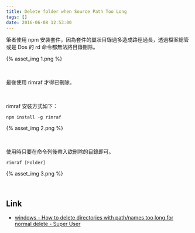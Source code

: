 ```yaml
---
title: Delete folder when Source Path Too Long
tags: []
date: 2016-06-08 12:53:00
---
```


筆者使用 npm 安裝套件，因為套件的巢狀目錄過多造成路徑過長，透過檔案總管或是 Dos 的 rd 命令都無法將目錄刪除。  

<!-- More -->

{% asset_img 1.png %}

<br/>


最後使用 rimraf 才得已刪除。  

<br/>


rimraf 安裝方式如下：

    npm install -g rimraf

{% asset_img 2.png %}

<br/>


使用時只要在命令列後帶入欲刪除的目錄即可。  

    rimraf [Folder]

{% asset_img 3.png %}

<br/>


Link
----
* [windows - How to delete directories with path/names too long for normal delete - Super User](http://superuser.com/questions/78434/how-to-delete-directories-with-path-names-too-long-for-normal-delete#)